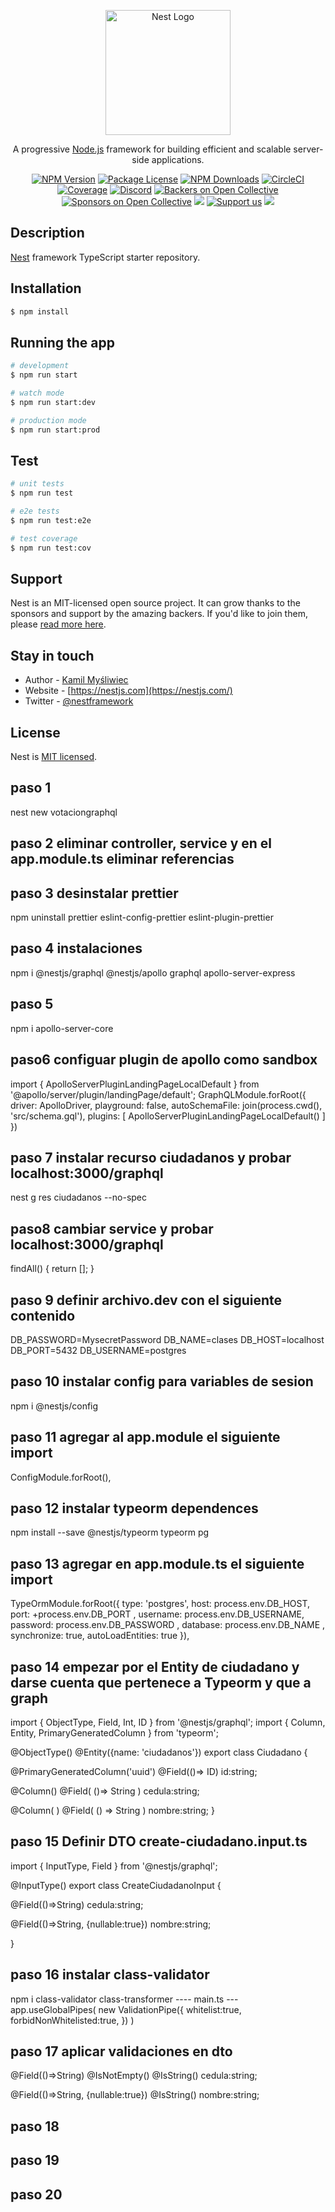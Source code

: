 <p align="center">
  <a href="http://nestjs.com/" target="blank"><img src="https://nestjs.com/img/logo-small.svg" width="200" alt="Nest Logo" /></a>
</p>

[circleci-image]: https://img.shields.io/circleci/build/github/nestjs/nest/master?token=abc123def456
[circleci-url]: https://circleci.com/gh/nestjs/nest

  <p align="center">A progressive <a href="http://nodejs.org" target="_blank">Node.js</a> framework for building efficient and scalable server-side applications.</p>
    <p align="center">
<a href="https://www.npmjs.com/~nestjscore" target="_blank"><img src="https://img.shields.io/npm/v/@nestjs/core.svg" alt="NPM Version" /></a>
<a href="https://www.npmjs.com/~nestjscore" target="_blank"><img src="https://img.shields.io/npm/l/@nestjs/core.svg" alt="Package License" /></a>
<a href="https://www.npmjs.com/~nestjscore" target="_blank"><img src="https://img.shields.io/npm/dm/@nestjs/common.svg" alt="NPM Downloads" /></a>
<a href="https://circleci.com/gh/nestjs/nest" target="_blank"><img src="https://img.shields.io/circleci/build/github/nestjs/nest/master" alt="CircleCI" /></a>
<a href="https://coveralls.io/github/nestjs/nest?branch=master" target="_blank"><img src="https://coveralls.io/repos/github/nestjs/nest/badge.svg?branch=master#9" alt="Coverage" /></a>
<a href="https://discord.gg/G7Qnnhy" target="_blank"><img src="https://img.shields.io/badge/discord-online-brightgreen.svg" alt="Discord"/></a>
<a href="https://opencollective.com/nest#backer" target="_blank"><img src="https://opencollective.com/nest/backers/badge.svg" alt="Backers on Open Collective" /></a>
<a href="https://opencollective.com/nest#sponsor" target="_blank"><img src="https://opencollective.com/nest/sponsors/badge.svg" alt="Sponsors on Open Collective" /></a>
  <a href="https://paypal.me/kamilmysliwiec" target="_blank"><img src="https://img.shields.io/badge/Donate-PayPal-ff3f59.svg"/></a>
    <a href="https://opencollective.com/nest#sponsor"  target="_blank"><img src="https://img.shields.io/badge/Support%20us-Open%20Collective-41B883.svg" alt="Support us"></a>
  <a href="https://twitter.com/nestframework" target="_blank"><img src="https://img.shields.io/twitter/follow/nestframework.svg?style=social&label=Follow"></a>
</p>
  <!--[![Backers on Open Collective](https://opencollective.com/nest/backers/badge.svg)](https://opencollective.com/nest#backer)
  [![Sponsors on Open Collective](https://opencollective.com/nest/sponsors/badge.svg)](https://opencollective.com/nest#sponsor)-->

## Description

[Nest](https://github.com/nestjs/nest) framework TypeScript starter repository.

## Installation

```bash
$ npm install
```

## Running the app

```bash
# development
$ npm run start

# watch mode
$ npm run start:dev

# production mode
$ npm run start:prod
```

## Test

```bash
# unit tests
$ npm run test

# e2e tests
$ npm run test:e2e

# test coverage
$ npm run test:cov
```

## Support

Nest is an MIT-licensed open source project. It can grow thanks to the sponsors and support by the amazing backers. If you'd like to join them, please [read more here](https://docs.nestjs.com/support).

## Stay in touch

- Author - [Kamil Myśliwiec](https://kamilmysliwiec.com)
- Website - [https://nestjs.com](https://nestjs.com/)
- Twitter - [@nestframework](https://twitter.com/nestframework)

## License

Nest is [MIT licensed](LICENSE).

## paso 1
nest new votaciongraphql
## paso 2 eliminar controller, service y en el app.module.ts eliminar referencias
## paso 3 desinstalar prettier
npm uninstall prettier eslint-config-prettier eslint-plugin-prettier
## paso 4 instalaciones
 npm i @nestjs/graphql @nestjs/apollo graphql apollo-server-express
## paso 5
npm i apollo-server-core
## paso6 configuar plugin de apollo como sandbox
import { ApolloServerPluginLandingPageLocalDefault } from '@apollo/server/plugin/landingPage/default';
GraphQLModule.forRoot<ApolloDriverConfig>({
      driver: ApolloDriver,
      playground: false,
      autoSchemaFile: join(process.cwd(), 'src/schema.gql'),
      plugins: [
        ApolloServerPluginLandingPageLocalDefault()
      ]
    })
## paso 7 instalar recurso ciudadanos y probar localhost:3000/graphql
nest g res ciudadanos --no-spec
## paso8 cambiar service y probar localhost:3000/graphql
findAll() {
    return [];
  }
## paso 9 definir archivo.dev con el siguiente contenido
DB_PASSWORD=MysecretPassword
DB_NAME=clases
DB_HOST=localhost
DB_PORT=5432
DB_USERNAME=postgres
## paso 10 instalar config para variables de sesion
npm i @nestjs/config
## paso 11 agregar al app.module el siguiente import
ConfigModule.forRoot(),
## paso 12 instalar typeorm dependences
npm install --save @nestjs/typeorm typeorm pg
## paso 13 agregar en app.module.ts el siguiente import
TypeOrmModule.forRoot({
      type: 'postgres',
      host: process.env.DB_HOST,
      port: +process.env.DB_PORT ,
      username: process.env.DB_USERNAME, 
      password: process.env.DB_PASSWORD ,
      database: process.env.DB_NAME ,
      synchronize: true,
      autoLoadEntities: true
    }),
## paso 14 empezar por el Entity de ciudadano y darse cuenta que pertenece a Typeorm y que a graph
import { ObjectType, Field, Int, ID } from '@nestjs/graphql';
import { Column, Entity, PrimaryGeneratedColumn } from 'typeorm';

@ObjectType()
@Entity({name: 'ciudadanos'})
export class Ciudadano {

  @PrimaryGeneratedColumn('uuid')
  @Field(()=> ID)
  id:string;

  @Column()
  @Field( ()=>  String )
  cedula:string;

  @Column( )
  @Field( () => String )
  nombre:string;
}
## paso 15 Definir DTO create-ciudadano.input.ts
import { InputType, Field } from '@nestjs/graphql';

@InputType()
export class CreateCiudadanoInput {

  @Field(()=>String)
  cedula:string;

  @Field(()=>String, {nullable:true})
  nombre:string;

}
## paso 16 instalar class-validator
npm i class-validator class-transformer
---- main.ts ---
app.useGlobalPipes(
    new ValidationPipe({
      whitelist:true,
      forbidNonWhitelisted:true,
    })
  )
## paso 17 aplicar validaciones en dto
@Field(()=>String)
  @IsNotEmpty()
  @IsString()
  cedula:string;

  @Field(()=>String, {nullable:true})
  @IsString()
  nombre:string;
## paso 18 

## paso 19 
## paso 20 
